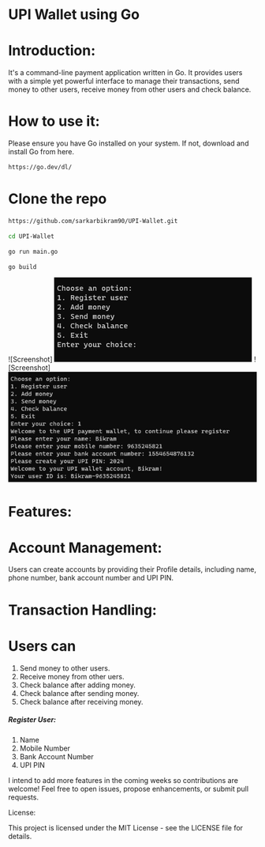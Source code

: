 # UPI Wallet using Go

# Introduction:

It's a command-line payment application written in Go. It provides users with a simple yet powerful interface to manage their transactions, send money to other users, receive money from other users and check balance.

# How to use it:

Please ensure you have Go installed on your system. If not, download and install Go from here.

```sh 
https://go.dev/dl/ 

``` 


# Clone the repo

```sh 
https://github.com/sarkarbikram90/UPI-Wallet.git 

```

```sh 
cd UPI-Wallet 
```

```sh 
go run main.go 
```

```sh 
go build 
```

![Screenshot] ![alt text](image.png)
![Screenshot] ![alt text](image-1.png)




# Features:

# Account Management:

Users can create accounts by providing their Profile details, including name, phone number, bank account number and UPI PIN.

# Transaction Handling:

# Users can 

1. Send money to other users.
2. Receive money from other uers.
3. Check balance after adding money.
4. Check balance after sending money.
5. Check balance after receiving money.


##### Register User:
1. Name
2. Mobile Number
3. Bank Account Number
4. UPI PIN

I intend to add more features in the coming weeks so contributions are welcome! Feel free to open issues, propose enhancements, or submit pull requests.

License:

This project is licensed under the MIT License - see the LICENSE file for details.

